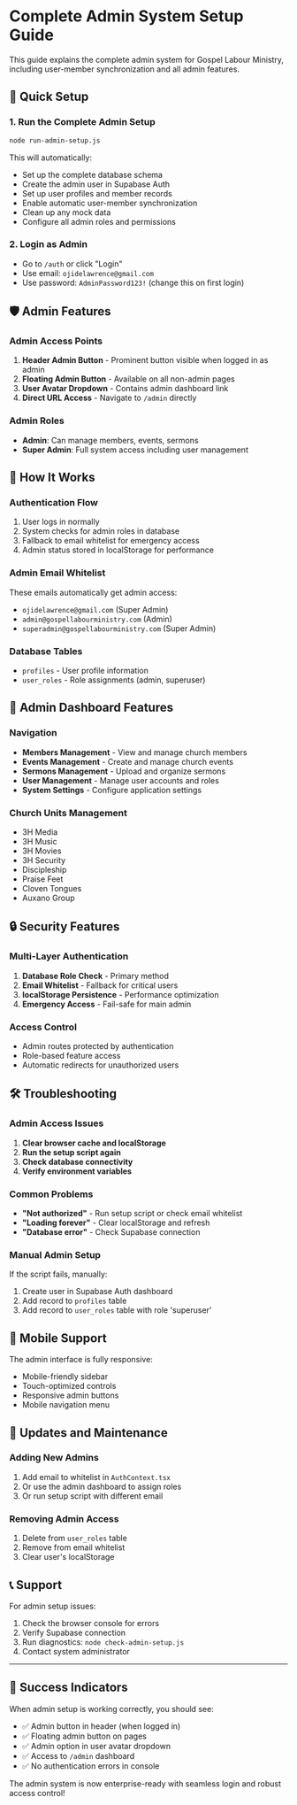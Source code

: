 # Complete Admin System Setup Guide

This guide explains the complete admin system for Gospel Labour Ministry, including user-member synchronization and all admin features.

## 🚀 Quick Setup

### 1. Run the Complete Admin Setup
```bash
node run-admin-setup.js
```

This will automatically:
- Set up the complete database schema
- Create the admin user in Supabase Auth
- Set up user profiles and member records
- Enable automatic user-member synchronization
- Clean up any mock data
- Configure all admin roles and permissions

### 2. Login as Admin
- Go to `/auth` or click "Login" 
- Use email: `ojidelawrence@gmail.com`
- Use password: `AdminPassword123!` (change this on first login)

## 🛡️ Admin Features

### Admin Access Points
1. **Header Admin Button** - Prominent button visible when logged in as admin
2. **Floating Admin Button** - Available on all non-admin pages
3. **User Avatar Dropdown** - Contains admin dashboard link
4. **Direct URL Access** - Navigate to `/admin` directly

### Admin Roles
- **Admin**: Can manage members, events, sermons
- **Super Admin**: Full system access including user management

## 🔧 How It Works

### Authentication Flow
1. User logs in normally
2. System checks for admin roles in database
3. Fallback to email whitelist for emergency access
4. Admin status stored in localStorage for performance

### Admin Email Whitelist
These emails automatically get admin access:
- `ojidelawrence@gmail.com` (Super Admin)
- `admin@gospellabourministry.com` (Admin)
- `superadmin@gospellabourministry.com` (Super Admin)

### Database Tables
- `profiles` - User profile information
- `user_roles` - Role assignments (admin, superuser)

## 🎯 Admin Dashboard Features

### Navigation
- **Members Management** - View and manage church members
- **Events Management** - Create and manage church events
- **Sermons Management** - Upload and organize sermons
- **User Management** - Manage user accounts and roles
- **System Settings** - Configure application settings

### Church Units Management
- 3H Media
- 3H Music  
- 3H Movies
- 3H Security
- Discipleship
- Praise Feet
- Cloven Tongues
- Auxano Group

## 🔒 Security Features

### Multi-Layer Authentication
1. **Database Role Check** - Primary method
2. **Email Whitelist** - Fallback for critical users
3. **localStorage Persistence** - Performance optimization
4. **Emergency Access** - Fail-safe for main admin

### Access Control
- Admin routes protected by authentication
- Role-based feature access
- Automatic redirects for unauthorized users

## 🛠️ Troubleshooting

### Admin Access Issues
1. **Clear browser cache and localStorage**
2. **Run the setup script again**
3. **Check database connectivity**
4. **Verify environment variables**

### Common Problems
- **"Not authorized"** - Run setup script or check email whitelist
- **"Loading forever"** - Clear localStorage and refresh
- **"Database error"** - Check Supabase connection

### Manual Admin Setup
If the script fails, manually:
1. Create user in Supabase Auth dashboard
2. Add record to `profiles` table
3. Add record to `user_roles` table with role 'superuser'

## 📱 Mobile Support

The admin interface is fully responsive:
- Mobile-friendly sidebar
- Touch-optimized controls
- Responsive admin buttons
- Mobile navigation menu

## 🔄 Updates and Maintenance

### Adding New Admins
1. Add email to whitelist in `AuthContext.tsx`
2. Or use the admin dashboard to assign roles
3. Or run setup script with different email

### Removing Admin Access
1. Delete from `user_roles` table
2. Remove from email whitelist
3. Clear user's localStorage

## 📞 Support

For admin setup issues:
1. Check the browser console for errors
2. Verify Supabase connection
3. Run diagnostics: `node check-admin-setup.js`
4. Contact system administrator

---

## 🎉 Success Indicators

When admin setup is working correctly, you should see:
- ✅ Admin button in header (when logged in)
- ✅ Floating admin button on pages
- ✅ Admin option in user avatar dropdown
- ✅ Access to `/admin` dashboard
- ✅ No authentication errors in console

The admin system is now enterprise-ready with seamless login and robust access control!